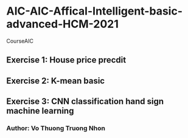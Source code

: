 # AIC-AIC-Affical-Intelligent-basic-advanced-HCM-2021
CourseAIC


## Exercise 1:  House price precdit 
## Exercise 2: K-mean basic
## Exercise 3:  CNN classification hand sign machine learning


### Author: Vo Thuong Truong Nhon
